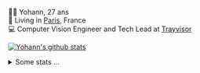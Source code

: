 <p>
  👨🏻 <bold>Yohann</bold>, 27 ans<br/>
  💼 Living in <a href="https://www.google.com/maps?q=paris">Paris</a>, France<br/>
  💻 Computer Vision Engineer and Tech Lead at <a href="https://trayvisor.com/">Trayvisor</a><br/>
</p>

<a href="https://github.com/anuraghazra/github-readme-stats"><img align="center" src="https://github-readme-stats-go94hl40s-yohann84l.vercel.app//api?username=yohann84L&show_icons=true&include_all_commits=true" alt="Yohann's github stats" /> </a>


<details>
  <summary>Some stats ...</summary><br/>
  

<!--START_SECTION:waka-->
![Code Time](http://img.shields.io/badge/Code%20Time-610%20hrs%2025%20mins-blue)

![Profile Views](http://img.shields.io/badge/Profile%20Views-0-blue)

**🐱 My GitHub Data** 

> 📦 440.6 kB Used in GitHub's Storage 
 > 
> 🏆 323 Contributions in the Year 2023
 > 
> 🚫 Not Opted to Hire
 > 
> 📜 24 Public Repositories 
 > 
> 🔑 21 Private Repositories 
 > 
**I'm an Early 🐤** 

```text
🌞 Morning                9190 commits        ████████░░░░░░░░░░░░░░░░░   31.63 % 
🌆 Daytime                16331 commits       ██████████████░░░░░░░░░░░   56.20 % 
🌃 Evening                3386 commits        ███░░░░░░░░░░░░░░░░░░░░░░   11.65 % 
🌙 Night                  151 commits         ░░░░░░░░░░░░░░░░░░░░░░░░░   00.52 % 
```
📅 **I'm Most Productive on Wednesday** 

```text
Monday                   5202 commits        ████░░░░░░░░░░░░░░░░░░░░░   17.90 % 
Tuesday                  5290 commits        █████░░░░░░░░░░░░░░░░░░░░   18.20 % 
Wednesday                6616 commits        ██████░░░░░░░░░░░░░░░░░░░   22.77 % 
Thursday                 6505 commits        ██████░░░░░░░░░░░░░░░░░░░   22.39 % 
Friday                   5087 commits        ████░░░░░░░░░░░░░░░░░░░░░   17.51 % 
Saturday                 139 commits         ░░░░░░░░░░░░░░░░░░░░░░░░░   00.48 % 
Sunday                   219 commits         ░░░░░░░░░░░░░░░░░░░░░░░░░   00.75 % 
```


📊 **This Week I Spent My Time On** 

```text
🕑︎ Time Zone: Europe/Paris

💬 Programming Languages: 
Python                   3 hrs 48 mins       ██████████████░░░░░░░░░░░   57.09 % 
SQL                      56 mins             ████░░░░░░░░░░░░░░░░░░░░░   14.03 % 
Jupyter                  39 mins             ██░░░░░░░░░░░░░░░░░░░░░░░   09.96 % 
YAML                     36 mins             ██░░░░░░░░░░░░░░░░░░░░░░░   09.13 % 
JavaScript               27 mins             ██░░░░░░░░░░░░░░░░░░░░░░░   06.98 % 

🔥 Editors: 
PyCharm                  5 hrs 50 mins       ██████████████████████░░░   87.48 % 
WebStorm                 30 mins             ██░░░░░░░░░░░░░░░░░░░░░░░   07.56 % 
VS Code                  19 mins             █░░░░░░░░░░░░░░░░░░░░░░░░   04.96 % 

💻 Operating System: 
Mac                      6 hrs 40 mins       █████████████████████████   100.00 % 
```

**I Mostly Code in Python** 

```text
Python                   20 repos            ████████████░░░░░░░░░░░░░   50.00 % 
Jupyter Notebook         4 repos             ██░░░░░░░░░░░░░░░░░░░░░░░   10.00 % 
HTML                     2 repos             █░░░░░░░░░░░░░░░░░░░░░░░░   05.00 % 
JavaScript               2 repos             █░░░░░░░░░░░░░░░░░░░░░░░░   05.00 % 
Shell                    1 repo              █░░░░░░░░░░░░░░░░░░░░░░░░   02.50 % 
```




 Last Updated on 21/06/2023 00:29:55 UTC
<!--END_SECTION:waka-->
